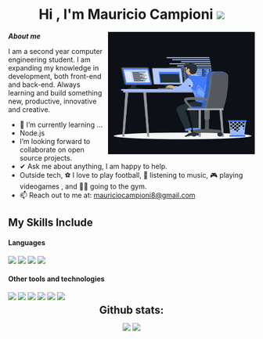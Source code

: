 <h1 align="center">Hi , I'm Mauricio Campioni <img src="https://media.giphy.com/media/hvRJCLFzcasrR4ia7z/giphy.gif" width="35"></h1>
<p><img align="right" height="250" width="300" src="https://raw.githubusercontent.com/SubhadeepZilong/SubhadeepZilong/main/icons/animation_500_kxa883sd.gif" alt="SubhadeepZilong" /></p>

***About me***

I am a second year computer engineering student. I am expanding my knowledge in development, both front-end and back-end. Always learning and build something new, productive, innovative and creative.

- 🌱 I’m currently learning ...
- Node.js
- I’m looking forward to collaborate on open source projects.
- ✔ Ask me about anything, I am happy to help.
- Outside tech, ⚽ I love to play football, 🎵 listening to music, 🎮 playing videogames , and 🏋️‍♂️ going to the gym.
- 📫 Reach out to me at: <a href="mauriciocampioni8@gmail.com">mauriciocampioni8@gmail.com</a>


<h2>My Skills Include</h2>

<h4> Languages </h4>
<span> 
  <img src="https://img.shields.io/badge/HTML5-E34F26?style=for-the-badge&logo=html5&logoColor=white">
  <img src="https://img.shields.io/badge/CSS3-1572B6?style=for-the-badge&logo=css3&logoColor=white">
  <img src="https://img.shields.io/badge/JavaScript-F7DF1E?style=for-the-badge&logo=javascript&logoColor=black">
  <img src="https://img.shields.io/badge/python-3670A0?style=for-the-badge&logo=python&logoColor=ffdd54">
  
</span>

<h4> Other tools and technologies </h4>
<span>
  <img src="https://img.shields.io/badge/Bootstrap-563D7C?style=for-the-badge&logo=bootstrap&logoColor=white">
  <img src="https://img.shields.io/badge/react-%2320232a.svg?style=for-the-badge&logo=react&logoColor=%2361DAFB">
  <img src="https://img.shields.io/badge/SASS-hotpink.svg?style=for-the-badge&logo=SASS&logoColor=white">
  <img src="https://img.shields.io/badge/firebase-%23039BE5.svg?style=for-the-badge&logo=firebase">
  <img src="https://img.shields.io/badge/git-%23F05033.svg?style=for-the-badge&logo=git&logoColor=white">
  <img src="https://img.shields.io/badge/github-%23121011.svg?style=for-the-badge&logo=github&logoColor=white">
  
</span>

<div align="center">
<h2 align="center" style="margin: 5px 10px;">Github stats:</h2> 

[![](https://github-readme-stats.vercel.app/api?username=mauriciocampioni&show_icons=true&theme=tokyonight&hide_border=true&locale=en)](https://github.com/mauriciocampioni)
[![](https://github-readme-streak-stats.herokuapp.com/?user=mauriciocampioni&theme=material-palenight)](https://github.com/mauriciocampioni)
</div>
